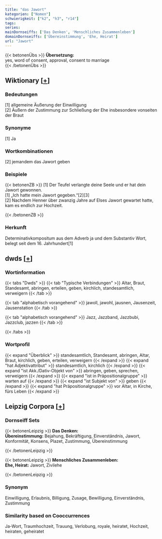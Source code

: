 ```yaml
---
title: "das Jawort"
kategorien: ["Nomen"]
schwierigkeit: ["k2", "h3", "r14"]
tags:
series:
mainDornseiffs: ['Das Denken', 'Menschliches Zusammenleben']
domainDornseiffs: ['Übereinstimmung', 'Ehe, Heirat']
url: "Jawort"
---
```


{{< betonenÜbs >}}
**Übersetzung:**  
yes, word of consent, approval, consent to marriage  
{{< /betonenÜbs >}}

## Wiktionary [[+](https://de.wiktionary.org/wiki/Jawort)]

### Bedeutungen
[1] allgemeine Äußerung der Einwilligung  
[2] Äußern der Zustimmung zur Schließung der Ehe insbesondere vonseiten der Braut  

### Synonyme
[1] Ja  

### Wortkombinationen
[2] jemandem das Jawort geben  

### Beispiele
{{< betonenZB >}}
[1] Der Teufel verlangte deine Seele und er hat dein Jawort gewonnen.  
[1] „Ich hatte mein Jawort gegeben.“[2][3]  
[2] Nachdem Henner über zwanzig Jahre auf Elses Jawort gewartet hatte, kam es endlich zur Hochzeit.  

{{< /betonenZB >}}
### Herkunft
Determinativkompositum aus dem Adverb ja und dem Substantiv Wort, belegt seit dem 16. Jahrhundert[1]  



## dwds [[+](https://www.dwds.de/wb/Jawort)]

### Wortinformation
{{< tabs "Dwds" >}}
{{< tab "Typische Verbindungen" >}}
Altar, Braut, Standesamt, abringen, erteilen, geben, kirchlich, standesamtlich, verweigern
{{< /tab >}}

{{< tab "alphabetisch vorangehend" >}}
jawoll, jawohl, jausnen, Jausenzeit, Jausenstation
{{< /tab >}}

{{< tab "alphabetisch vorangehend" >}}
Jazz, Jazzband, Jazzbubi, Jazzclub, jazzen
{{< /tab >}}

{{< /tabs >}}

### Wortprofil
{{< expand "Überblick" >}} standesamtlich, Standesamt, abringen, Altar, Braut, kirchlich, geben, erteilen, verweigern {{< /expand >}}
{{< expand "hat Adjektivattribut" >}} standesamtlich, kirchlich {{< /expand >}}
{{< expand "ist Akk./Dativ-Objekt von" >}} abringen, geben, sprechen, verweigern {{< /expand >}}
{{< expand "ist in Präpositionalgruppe" >}} warten auf {{< /expand >}}
{{< expand "ist Subjekt von" >}} geben {{< /expand >}}
{{< expand "hat Präpositionalgruppe" >}} vor Altar, in Kirche, fürs Leben {{< /expand >}}

## Leipzig Corpora [[+](https://corpora.uni-leipzig.de/en/res?word=Jawort&corpusId=deu_newscrawl-public_2018)]

### Dornseiff Sets
{{< betonenLeipzig >}}
**Das Denken:**  
**Übereinstimmung:** Bejahung, Bekräftigung, Einverständnis, Jawort, Konformität, Konsens, Plazet, Zustimmung, Übereinstimmung  

{{< /betonenLeipzig >}}


{{< betonenLeipzig >}}
**Menschliches Zusammenleben:**  
**Ehe, Heirat:** Jawort, Zivilehe  

{{< /betonenLeipzig >}}

### Synonym
Einwilligung, Erlaubnis, Billigung, Zusage, Bewilligung, Einverständnis, Zustimmung


### Similarity based on Cooccurrences
Ja-Wort, Traumhochzeit, Trauung, Verlobung, royale, heiratet, Hochzeit, heiraten, geheiratet

